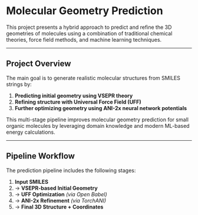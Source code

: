 # Molecular Geometry Prediction

This project presents a hybrid approach to predict and refine the 3D geometries of molecules using a combination of traditional chemical theories, force field methods, and machine learning techniques.

---

## Project Overview

The main goal is to generate realistic molecular structures from SMILES strings by:

1. **Predicting initial geometry using VSEPR theory**
2. **Refining structure with Universal Force Field (UFF)**
3. **Further optimizing geometry using ANI-2x neural network potentials**

This multi-stage pipeline improves molecular geometry prediction for small organic molecules by leveraging domain knowledge and modern ML-based energy calculations.

---

## Pipeline Workflow

The prediction pipeline includes the following stages:

1. **Input SMILES**
2. → **VSEPR-based Initial Geometry**
3. → **UFF Optimization** *(via Open Babel)*
4. → **ANI-2x Refinement** *(via TorchANI)*
5. → **Final 3D Structure + Coordinates**

